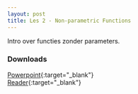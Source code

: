 ```yaml
---
layout: post
title: Les 2 - Non-parametric Functions
---
```


Intro over functies zonder parameters.

### Downloads
[Powerpoint](https://drive.google.com/file/d/14nO2Jm8Gl-e09GrEbdhe-oEjdXNCJkdn/view?usp=sharing){:target="_blank"}  
[Reader](https://drive.google.com/file/d/1H6T98gVzAMCBVv53NXZyPXzeCsNG7MWL/view?usp=sharing){:target="_blank"}
